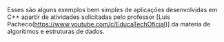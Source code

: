 Esses são alguns exemplos bem simples de aplicações desenvolvidas em C++ apartir de atividades solicitadas pelo professor [Luis Pacheco(https://www.youtube.com/c/EducaTechOficial)] da materia de algoritimos e estruturas de dados.
